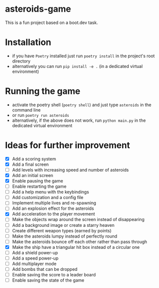# asteroids-game
This is a fun project based on a boot.dev task.

# Installation
- if you have `Poetry` installed just run `poetry install` in the project's root directory
- alternatively you can run `pip install -e .` (in a dedicated virtual environment)

# Running the game
- activate the poetry shell (`poetry shell`) and just type `asteroids` in the command line
- or run `poetry run asteroids`
- alternatively, if the above does not work, run `python main.py` in the dedicated virtual
  environment

# Ideas for further improvement

- [x] Add a scoring system
- [x] Add a final screen
- [ ] Add levels with increasing speed and number of asteroids
- [x] Add an initial screen
- [x] Enable pausing the game
- [ ] Enable restarting the game
- [ ] Add a help menu with the keybindings
- [ ] Add customization and a config file
- [ ] Implement multiple lives and re-spawning
- [ ] Add an explosion effect for the asteroids
- [x] Add acceleration to the player movement
- [ ] Make the objects wrap around the screen instead of disappearing
- [ ] Add a background image or create a starry heaven
- [ ] Create different weapon types (earned by points)
- [ ] Make the asteroids lumpy instead of perfectly round
- [ ] Make the asteroids bounce off each other rather than pass through
- [x] Make the ship have a triangular hit box instead of a circular one
- [ ] Add a shield power-up
- [ ] Add a speed power-up
- [ ] Add multiplayer mode
- [ ] Add bombs that can be dropped
- [ ] Enable saving the score to a leader board
- [ ] Enable saving the state of the game
